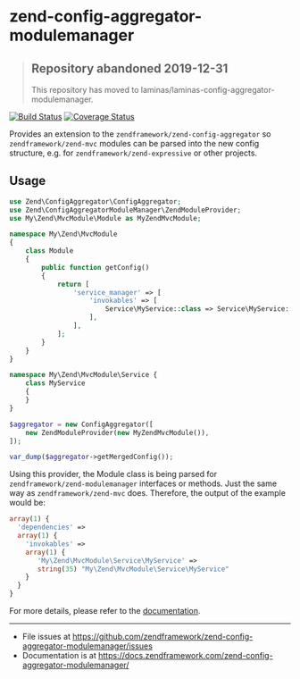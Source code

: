 # zend-config-aggregator-modulemanager

> ## Repository abandoned 2019-12-31
>
> This repository has moved to laminas/laminas-config-aggregator-modulemanager.

[![Build Status](https://secure.travis-ci.org/zendframework/zend-config-aggregator-modulemanager.svg?branch=master)](https://secure.travis-ci.org/zendframework/zend-config-aggregator-modulemanager)
[![Coverage Status](https://coveralls.io/repos/github/zendframework/zend-config-aggregator-modulemanager/badge.svg?branch=master)](https://coveralls.io/github/zendframework/zend-config-aggregator-modulemanager?branch=master)

Provides an extension to the `zendframework/zend-config-aggregator` so `zendframework/zend-mvc` 
modules can be parsed into the new config structure, e.g. for `zendframework/zend-expressive` 
or other projects.
 
## Usage

```php
use Zend\ConfigAggregator\ConfigAggregator;
use Zend\ConfigAggregatorModuleManager\ZendModuleProvider;
use My\Zend\MvcModule\Module as MyZendMvcModule;

namespace My\Zend\MvcModule
{
    class Module 
    {
        public function getConfig()
        {
            return [
                'service_manager' => [
                    'invokables' => [
                        Service\MyService::class => Service\MyService::class, 
                    ],
                ],
            ];
        }
    }
}

namespace My\Zend\MvcModule\Service {
    class MyService 
    {
    }
}

$aggregator = new ConfigAggregator([
    new ZendModuleProvider(new MyZendMvcModule()),
]);

var_dump($aggregator->getMergedConfig());
```

Using this provider, the Module class is being parsed for `zendframework/zend-modulemanager` interfaces or methods. 
Just the same way as `zendframework/zend-mvc` does. Therefore, the output of the example would be:

```php
array(1) {
  'dependencies' => 
  array(1) {
    'invokables' =>
    array(1) {
       'My\Zend\MvcModule\Service\MyService' =>
       string(35) "My\Zend\MvcModule\Service\MyService"
    }
  }
}
```

For more details, please refer to the [documentation](https://docs.zendframework.com/zend-config-aggregator-modulemanager/).

-----

- File issues at https://github.com/zendframework/zend-config-aggregator-modulemanager/issues
- Documentation is at https://docs.zendframework.com/zend-config-aggregator-modulemanager/
